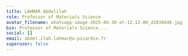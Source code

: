 ```yaml
---
title: LAHMAR Abdelilah
role: Professor of Materials Science
avatar_filename: whatsapp-image-2025-04-30-at-12.12.06_d2036648.jpg
bio: Professor of Materials Science....
social: []
email: abdel.ilah.lahmar@u-picardie.fr
superuser: false
---
```

